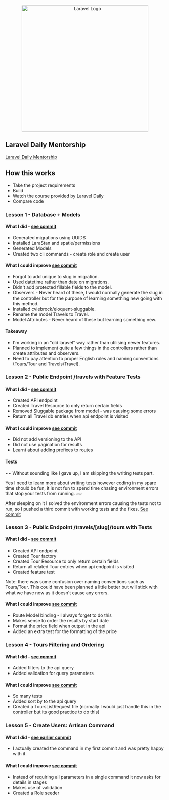 <p align="center"><a href="https://laravel.com" target="_blank"><img src="https://raw.githubusercontent.com/laravel/art/master/logo-lockup/5%20SVG/2%20CMYK/1%20Full%20Color/laravel-logolockup-cmyk-red.svg" width="400" alt="Laravel Logo"></a></p>

## Laravel Daily Mentorship

[Laravel Daily Mentorship](https://laraveldaily.com/lesson/travel-api/client-specification-into-plan-of-action)

## How this works

- Take the project requirements
- Build
- Watch the course provided by Laravel Daily
- Compare code 


### Lesson 1 - Database + Models

#### What I did - [see commit](https://github.com/stitchtrove/TravelApiWithLaravel/commit/a5c5ad7d1409a4ee78c9fbb4dbdd4a70d92d6275)

- Generated migrations using UUIDS 
- Installed LaraStan and spatie/permissions
- Generated Models
- Created two cli commands - create role and create user

#### What I could improve [see commit](https://github.com/stitchtrove/TravelApiWithLaravel/commit/d5e46207b04c319e8755ecc9ef008974ab4cb45e)

- Forgot to add unique to slug in migration.
- Used datetime rather than date on migrations.
- Didn't add protected fillable fields to the model.
- Observers - Never heard of these, I would normally generate the slug in the controller but for the purpose of learning something new going with this method. 
- Installed cviebrock/eloquent-sluggable.
- Rename the model Travels to Travel.
- Model Attributes - Never heard of these but learning something new.

#### Takeaway

- I'm working in an "old laravel" way rather than utilising newer features.
- Planned to implement quite a few things in the controllers rather than create attributes and observers.
- Need to pay attention to proper English rules and naming conventions (Tours/Tour and Travels/Travel).


### Lesson 2 - Public Endpoint /travels with Feature Tests

#### What I did - [see commit](https://github.com/stitchtrove/TravelApiWithLaravel/commit/74199d9909a4b553526e81e72e1fe2c57787772d)

- Created API endpoint
- Created Travel Resource to only return certain fields
- Removed Sluggable package from model - was causing some errors
- Return all Travel db entries when api endpoint is visited

#### What I could improve [see commit](https://github.com/stitchtrove/TravelApiWithLaravel/commit/68ae94e9333c23c6cc34688bbbec2a0219c068f9)

- Did not add versioning to the API
- Did not use pagination for results
- Learnt about adding prefixes to routes

#### Tests

~~ Without sounding like I gave up, I am skipping the writing tests part. 

Yes I need to learn more about writing tests however coding in my spare time should be fun, it is not fun to spend time chasing environment errors that stop your tests from running. ~~

After sleeping on it I solved the environment errors causing the tests not to run, so I pushed a third commit with working tests and the fixes. [See commit](https://github.com/stitchtrove/TravelApiWithLaravel/commit/f228c0b819bf9a3b573861c7c3a7beb2d73d69b2)

### Lesson 3 - Public Endpoint /travels/[slug]/tours with Tests

#### What I did - [see commit](https://github.com/stitchtrove/TravelApiWithLaravel/commit/28258f40ac56071296ed52274b25bc7bb61cf61e)

- Created API endpoint
- Created Tour factory
- Created Tour Resource to only return certain fields
- Return all related Tour entries when api endpoint is visited
- Created feature test 

Note: there was some confusion over naming conventions such as Tours/Tour. This could have been planned a little better but will stick with what we have now as it doesn't cause any errors. 

#### What I could improve [see commit](https://github.com/stitchtrove/TravelApiWithLaravel/commit/3938393d2033027607021f287f7ba027ae6b5696)

- Route Model binding - I always forget to do this 
- Makes sense to order the results by start date
- Format the price field when output in the api
- Added an extra test for the formatting of the price

### Lesson 4 - Tours Filtering and Ordering

#### What I did - [see commit](https://github.com/stitchtrove/TravelApiWithLaravel/commit/f2b56492beb9ec4afb9a04f821949655b7adcc49)

- Added filters to the api query
- Added validation for query parameters

#### What I could improve [see commit](https://github.com/stitchtrove/TravelApiWithLaravel/commit/14c753a7f81a09e228aad805be09f8220f708503)

- So many tests 
- Added sort by to the api query
- Created a ToursListRequest file (normally I would just handle this in the controller but its good practice to do this)

### Lesson 5 - Create Users: Artisan Command

#### What I did - [see earlier commit](https://github.com/stitchtrove/TravelApiWithLaravel/commit/a5c5ad7d1409a4ee78c9fbb4dbdd4a70d92d6275#diff-93c812c0257339879ea0fb0d39e9e05016da9fb69df12e498a36580a1e28b94c)

- I actually created the command in my first commit and was pretty happy with it.

#### What I could improve [see commit](https://github.com/stitchtrove/TravelApiWithLaravel/commit/9a8bfa34ea3c1e959c9b4707d43e6762a754ce52)

- Instead of requiring all parameters in a single command it now asks for details in stages 
- Makes use of validation  
- Created a Role seeder